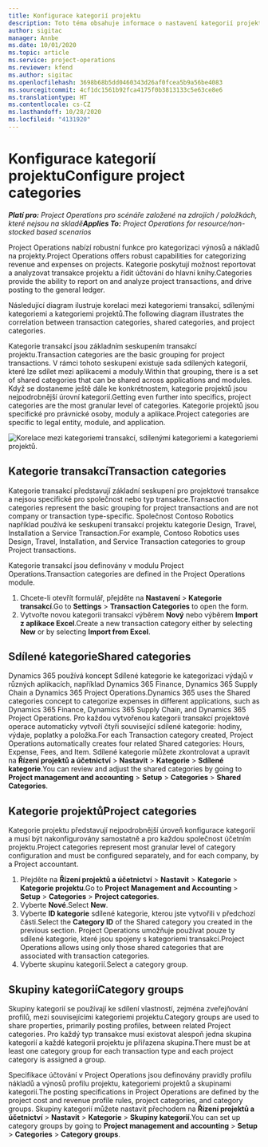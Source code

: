 ```yaml
---
title: Konfigurace kategorií projektu
description: Toto téma obsahuje informace o nastavení kategorií projektu.
author: sigitac
manager: Annbe
ms.date: 10/01/2020
ms.topic: article
ms.service: project-operations
ms.reviewer: kfend
ms.author: sigitac
ms.openlocfilehash: 3698b68b5dd0460343d26af0fcea5b9a56be4083
ms.sourcegitcommit: 4cf1dc1561b92fca4175f0b3813133c5e63ce8e6
ms.translationtype: HT
ms.contentlocale: cs-CZ
ms.lasthandoff: 10/28/2020
ms.locfileid: "4131920"
---
```

# <a name="configure-project-categories"></a><span data-ttu-id="4f06a-103">Konfigurace kategorií projektu</span><span class="sxs-lookup"><span data-stu-id="4f06a-103">Configure project categories</span></span>

<span data-ttu-id="4f06a-104">_**Platí pro:** Project Operations pro scénáře založené na zdrojích / položkách, které nejsou na skladě_</span><span class="sxs-lookup"><span data-stu-id="4f06a-104">_**Applies To:** Project Operations for resource/non-stocked based scenarios_</span></span>

<span data-ttu-id="4f06a-105">Project Operations nabízí robustní funkce pro kategorizaci výnosů a nákladů na projekty.</span><span class="sxs-lookup"><span data-stu-id="4f06a-105">Project Operations offers robust capabilities for categorizing revenue and expenses on projects.</span></span> <span data-ttu-id="4f06a-106">Kategorie poskytují možnost reportovat a analyzovat transakce projektu a řídit účtování do hlavní knihy.</span><span class="sxs-lookup"><span data-stu-id="4f06a-106">Categories provide the ability to report on and analyze project transactions, and drive posting to the general ledger.</span></span>

<span data-ttu-id="4f06a-107">Následující diagram ilustruje korelaci mezi kategoriemi transakcí, sdílenými kategoriemi a kategoriemi projektů.</span><span class="sxs-lookup"><span data-stu-id="4f06a-107">The following diagram illustrates the correlation between transaction categories, shared categories, and project categories.</span></span> 

<span data-ttu-id="4f06a-108">Kategorie transakcí jsou základním seskupením transakcí projektu.</span><span class="sxs-lookup"><span data-stu-id="4f06a-108">Transaction categories are the basic grouping for project transactions.</span></span> <span data-ttu-id="4f06a-109">V rámci tohoto seskupení existuje sada sdílených kategorií, které lze sdílet mezi aplikacemi a moduly.</span><span class="sxs-lookup"><span data-stu-id="4f06a-109">Within that grouping, there is a set of shared categories that can be shared across applications and modules.</span></span> <span data-ttu-id="4f06a-110">Když se dostaneme ještě dále ke konkrétnostem, kategorie projektů jsou nejpodrobnější úrovní kategorií.</span><span class="sxs-lookup"><span data-stu-id="4f06a-110">Getting even further into specifics, project categories are the most granular level of categories.</span></span> <span data-ttu-id="4f06a-111">Kategorie projektů jsou specifické pro právnické osoby, moduly a aplikace.</span><span class="sxs-lookup"><span data-stu-id="4f06a-111">Project categories are specific to legal entity, module, and application.</span></span>

![Korelace mezi kategoriemi transakcí, sdílenými kategoriemi a kategoriemi projektů.](media/project-categories.png)

## <a name="transaction-categories"></a><span data-ttu-id="4f06a-113">Kategorie transakcí</span><span class="sxs-lookup"><span data-stu-id="4f06a-113">Transaction categories</span></span>

<span data-ttu-id="4f06a-114">Kategorie transakcí představují základní seskupení pro projektové transakce a nejsou specifické pro společnost nebo typ transakce.</span><span class="sxs-lookup"><span data-stu-id="4f06a-114">Transaction categories represent the basic grouping for project transactions and are not company or transaction type-specific.</span></span> <span data-ttu-id="4f06a-115">Společnost Contoso Robotics například používá ke seskupení transakcí projektu kategorie Design, Travel, Installation a Service Transaction.</span><span class="sxs-lookup"><span data-stu-id="4f06a-115">For example, Contoso Robotics uses Design, Travel, Installation, and Service Transaction categories to group Project transactions.</span></span>

<span data-ttu-id="4f06a-116">Kategorie transakcí jsou definovány v modulu Project Operations.</span><span class="sxs-lookup"><span data-stu-id="4f06a-116">Transaction categories are defined in the Project Operations module.</span></span> 
1. <span data-ttu-id="4f06a-117">Chcete-li otevřít formulář, přejděte na **Nastavení** \> **Kategorie transakcí**.</span><span class="sxs-lookup"><span data-stu-id="4f06a-117">Go to **Settings** \> **Transaction Categories** to open the form.</span></span> 
2. <span data-ttu-id="4f06a-118">Vytvořte novou kategorii transakcí výběrem **Nový** nebo výběrem **Import z aplikace Excel**.</span><span class="sxs-lookup"><span data-stu-id="4f06a-118">Create a new transaction category either by selecting **New** or by selecting **Import from Excel**.</span></span>

## <a name="shared-categories"></a><span data-ttu-id="4f06a-119">Sdílené kategorie</span><span class="sxs-lookup"><span data-stu-id="4f06a-119">Shared categories</span></span>

<span data-ttu-id="4f06a-120">Dynamics 365 používá koncept Sdílené kategorie ke kategorizaci výdajů v různých aplikacích, například Dynamics 365 Finance, Dynamics 365 Supply Chain a Dynamics 365 Project Operations.</span><span class="sxs-lookup"><span data-stu-id="4f06a-120">Dynamics 365 uses the Shared categories concept to categorize expenses in different applications, such as Dynamics 365 Finance, Dynamics 365 Supply Chain, and Dynamics 365 Project Operations.</span></span> <span data-ttu-id="4f06a-121">Pro každou vytvořenou kategorii transakcí projektové operace automaticky vytvoří čtyři související sdílené kategorie: hodiny, výdaje, poplatky a položka.</span><span class="sxs-lookup"><span data-stu-id="4f06a-121">For each Transaction category created, Project Operations automatically creates four related Shared categories: Hours, Expense, Fees, and Item.</span></span> <span data-ttu-id="4f06a-122">Sdílené kategorie můžete zkontrolovat a upravit na **Řízení projektů a účetnictví** \> **Nastavit** \> **Kategorie** \> **Sdílené kategorie**.</span><span class="sxs-lookup"><span data-stu-id="4f06a-122">You can review and adjust the shared categories by going to **Project management and accounting** \> **Setup** \> **Categories** \> **Shared Categories**.</span></span>

## <a name="project-categories"></a><span data-ttu-id="4f06a-123">Kategorie projektů</span><span class="sxs-lookup"><span data-stu-id="4f06a-123">Project categories</span></span>

<span data-ttu-id="4f06a-124">Kategorie projektu představují nejpodrobnější úroveň konfigurace kategorií a musí být nakonfigurovány samostatně a pro každou společnost účetním projektu.</span><span class="sxs-lookup"><span data-stu-id="4f06a-124">Project categories represent most granular level of category configuration and must be configured separately, and for each company, by a Project accountant.</span></span>

1. <span data-ttu-id="4f06a-125">Přejděte na **Řízení projektů a účetnictví** \> **Nastavit** \> **Kategorie** \> **Kategorie projektu**.</span><span class="sxs-lookup"><span data-stu-id="4f06a-125">Go to **Project Management and Accounting** \> **Setup** \> **Categories** \> **Project categories**.</span></span>
2. <span data-ttu-id="4f06a-126">Vyberte **Nové**.</span><span class="sxs-lookup"><span data-stu-id="4f06a-126">Select **New**.</span></span>
3. <span data-ttu-id="4f06a-127">Vyberte **ID kategorie** sdílené kategorie, kterou jste vytvořili v předchozí části.</span><span class="sxs-lookup"><span data-stu-id="4f06a-127">Select the **Category ID** of the Shared category you created in the previous section.</span></span> <span data-ttu-id="4f06a-128">Project Operations umožňuje používat pouze ty sdílené kategorie, které jsou spojeny s kategoriemi transakcí.</span><span class="sxs-lookup"><span data-stu-id="4f06a-128">Project Operations allows using only those shared categories that are associated with transaction categories.</span></span>
4. <span data-ttu-id="4f06a-129">Vyberte skupinu kategorií.</span><span class="sxs-lookup"><span data-stu-id="4f06a-129">Select a category group.</span></span>

## <a name="category-groups"></a><span data-ttu-id="4f06a-130">Skupiny kategorií</span><span class="sxs-lookup"><span data-stu-id="4f06a-130">Category groups</span></span>

<span data-ttu-id="4f06a-131">Skupiny kategorií se používají ke sdílení vlastností, zejména zveřejňování profilů, mezi souvisejícími kategoriemi projektu.</span><span class="sxs-lookup"><span data-stu-id="4f06a-131">Category groups are used to share properties, primarily posting profiles, between related Project categories.</span></span> <span data-ttu-id="4f06a-132">Pro každý typ transakce musí existovat alespoň jedna skupina kategorií a každé kategorii projektu je přiřazena skupina.</span><span class="sxs-lookup"><span data-stu-id="4f06a-132">There must be at least one category group for each transaction type and each project category is assigned a group.</span></span>

<span data-ttu-id="4f06a-133">Specifikace účtování v Project Operations jsou definovány pravidly profilu nákladů a výnosů profilu projektu, kategoriemi projektů a skupinami kategorií.</span><span class="sxs-lookup"><span data-stu-id="4f06a-133">The posting specifications in Project Operations are defined by the project cost and revenue profile rules, project categories, and category groups.</span></span> <span data-ttu-id="4f06a-134">Skupiny kategorií můžete nastavit přechodem na **Řízení projektů a účetnictví** \> **Nastavit** \> **Kategorie** \> **Skupiny kategorií**.</span><span class="sxs-lookup"><span data-stu-id="4f06a-134">You can set up category groups by going to **Project management and accounting** \> **Setup** \> **Categories** \> **Category groups**.</span></span>
